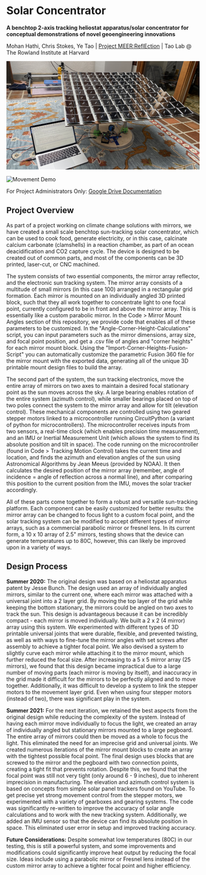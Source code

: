 # Solar Concentrator

**A benchtop 2-axis tracking heliostat apparatus/solar concentrator for conceptual demonstrations of novel geoengineering innovations**

Mohan Hathi, Chris Stokes, Ye Tao | [Project MEER:ReflEction](https://www.meerreflection.com) | Tao Lab @ The Rowland Institute at Harvard

![Overall Image](https://github.com/MohanMaker/Solar-Concentrator/blob/main/Photos-Videos/01_Overview.jpeg)

![Movement Demo](https://github.com/MohanMaker/Solar-Concentrator/blob/main/Photos-Videos/Demo_1.gif)

For Project Administrators Only: [Google Drive Documentation](https://drive.google.com/drive/folders/1jxcG3tS0jDyiT93cw37qHE2v5bExMBay?usp=sharing)

## Project Overview
As part of a project working on climate change solutions with mirrors, we have created a small scale benchtop sun-tracking solar concentrator, which can be used to cook food, generate electricity, or in this case, calcinate calcium carbonate (clamshells) in a reaction chamber, as part of an ocean deacidification and CO2 capture cycle. The device is designed to be created out of common parts, and most of the components can be 3D printed, laser-cut, or CNC machined.

The system consists of two essential components, the mirror array reflector, and the electronic sun tracking system. The mirror array consists of a multitude of small mirrors (in this case 100) arranged in a rectangular grid formation. Each mirror is mounted on an individually angled 3D printed block, such that they all work together to concentrate light to one focal point, currently configured to be in front and above the mirror array. This is essentially like a custom parabolic mirror. In the Code > Mirror Mount Angles section of this repository, we provide code that enables all of these parameters to be customized. In the "Angle-Corner-Height-Calculations" script, you can input parameters such as the mirror dimensions, array size, and focal point position, and get a .csv file of angles and "corner heights" for each mirror mount block. Using the "Import-Corner-Heights-Fusion-Script" you can automatically customize the parametric Fusion 360 file for the mirror mount with the exported data, generating all of the unique 3D printable mount design files to build the array.

The second part of the system, the sun tracking electronics, move the entire array of mirrors on two axes to maintain a desired focal stationary point as the sun moves across the sky. A large bearing enables rotation of the entire system (azimuth control), while smaller bearings placed on top of two poles connect the system to the mirror array and allow for tilt (elevation control). These mechanical components are controlled using two geared stepper motors linked to a microcontroller running CircuitPython (a variant of python for microcontrollers). The microcontroller receives inputs from two sensors, a real-time clock (which enables precision time measurement), and an IMU or Inertial Measurement Unit (which allows the system to find its absolute position and tilt in space). The code running on the microcontroller (found in Code > Tracking Motion Control) takes the current time and location, and finds the azimuth and elevation angles of the sun using Astronomical Algorithms by Jean Meeus (provided by NOAA). It then calculates the desired position of the mirror array (remember, angle of incidence = angle of reflection across a normal line), and after comparing this position to the current position from the IMU, moves the solar tracker accordingly.

All of these parts come together to form a robust and versatile sun-tracking platform. Each component can be easily customized for better results: the mirror array can be changed to focus light to a custom focal point, and the solar tracking system can be modified to accept different types of mirror arrays, such as a commercial parabolic mirror or fresnel lens. In its current form, a 10 x 10 array of 2.5" mirrors, testing shows that the device can generate temperatures up to 80C, however, this can likely be improved upon in a variety of ways.

## Design Process
**Summer 2020:** The original design was based on a heliostat apparatus patent by Jesse Bunch. The design used an array of individually angled mirrors, similar to the current one, where each mirror was attached with a universal joint into a 2 layer grid. By moving the top layer of the grid while keeping the bottom stationary, the mirrors could be angled on two axes to track the sun. This design is advantageous because it can be incredibly compact - each mirror is moved individually. We built a 2 x 2 (4 mirror) array using this system. We experimented with different types of 3D printable universal joints that were durable, flexible, and prevented twisting, as well as with ways to fine-tune the mirror angles with set screws after assembly to achieve a tighter focal point. We also devised a system to slightly curve each mirror while attaching it to the mirror mount, which further reduced the focal size. After increasing to a 5 x 5 mirror array (25 mirrors), we found that this design became impractical due to a large number of moving parts (each mirror is moving by itself), and inaccuracy in the grid made it difficult for the mirrors to be perfectly aligned and to move together. Additionally, it was difficult to develop a system to link the stepper motors to the movement layer grid. Even when using four stepper motors (instead of two), there was significant play in the system.

**Summer 2021:** For the next iteration, we retained the best aspects from the original design while reducing the complexity of the system. Instead of having each mirror move individually to focus the light, we created an array of individually angled but stationary mirrors mounted to a large pegboard. The entire array of mirrors could then be moved as a whole to focus the light. This eliminated the need for an imprecise grid and universal joints. We created numerous iterations of the mirror mount blocks to create an array with the tightest possible focal point. The final design uses blocks that are screwed to the mirror and the pegboard with two connection points, creating a tight fit that prevents rotation. Despite this, we found that the focal point was still not very tight (only around 6 - 9 inches), due to inherent imprecision in manufacturing. The elevation and azimuth control system is based on concepts from simple solar panel trackers found on YouTube. To get precise yet strong movement control from the stepper motors, we experimented with a variety of gearboxes and gearing systems. The code was significantly re-written to improve the accuracy of solar angle calculations and to work with the new tracking system. Additionally, we added an IMU sensor so that the device can find its absolute position in space. This eliminated user error in setup and improved tracking accuracy.

**Future Considerations:** Despite somewhat low temperatures (80C) in our testing, this is still a powerful system, and some improvements and modifications could significantly improve heat output by reducing the focal size. Ideas include using a parabolic mirror or Fresnel lens instead of the custom mirror array to achieve a tighter focal point and higher efficiency. 